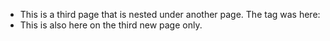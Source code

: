 - This is a third page that is nested under another page.
  The tag was here:
- This is also here on the third new page only.
